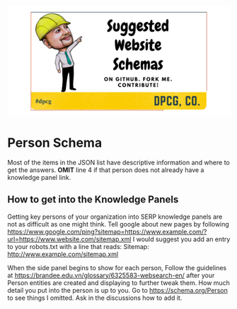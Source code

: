 ![Website Schemas](../website-schemas.png)
# Person Schema
Most of the items in the JSON list have descriptive information and where to get the answers. **OMIT** line 4 if that person does not already have a knowledge panel link.
## How to get into the Knowledge Panels
Getting key persons of your organization into SERP knowledge panels are not as difficult as one might think. Tell google about new pages by following https://www.google.com/ping?sitemap=https://www.example.com/?url=https://www.website.com/sitemap.xml I would suggest you add an entry to your robots.txt with a line that reads: Sitemap: http://www.example.com/sitemap.xml

When the side panel begins to show for each person, Follow the guidelines at https://brandee.edu.vn/glossary/6325583-websearch-en/ after your Person entities are created and displaying to further tweak them. How much detail you put into the person is up to you. Go to https://schema.org/Person to see things I omitted. Ask in the discussions how to add it. 
